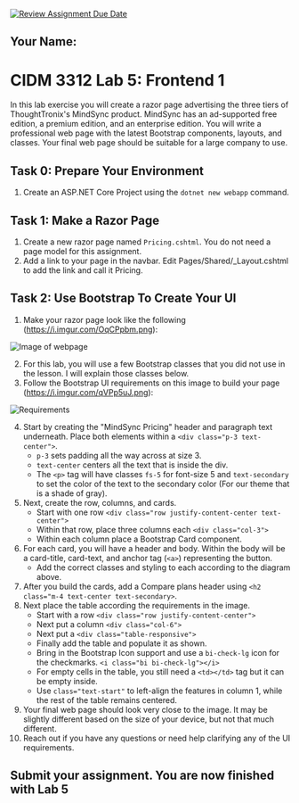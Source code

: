 [![Review Assignment Due Date](https://classroom.github.com/assets/deadline-readme-button-22041afd0340ce965d47ae6ef1cefeee28c7c493a6346c4f15d667ab976d596c.svg)](https://classroom.github.com/a/rzgo3_Sc)
## Your Name:

# CIDM 3312 Lab 5: Frontend 1

In this lab exercise you will create a razor page advertising the three tiers of ThoughtTronix's MindSync product. MindSync has an ad-supported free edition, a premium edition, and an enterprise edition. You will write a professional web page with the latest Bootstrap components, layouts, and classes. Your final web page should be suitable for a large company to use.

## Task 0: Prepare Your Environment

1. Create an ASP.NET Core Project using the `dotnet new webapp` command.

## Task 1: Make a Razor Page

1. Create a new razor page named `Pricing.cshtml`. You do not need a page model for this assignment.
2. Add a link to your page in the navbar. Edit Pages/Shared/_Layout.cshtml to add the link and call it Pricing.

## Task 2: Use Bootstrap To Create Your UI
1. Make your razor page look like the following (https://i.imgur.com/OqCPpbm.png):

![Image of webpage](https://i.imgur.com/OqCPpbm.png)

2. For this lab, you will use a few Bootstrap classes that you did not use in the lesson. I will explain those classes below.
3. Follow the Bootstrap UI requirements on this image to build your page (https://i.imgur.com/qVPp5uJ.png):

![Requirements](https://i.imgur.com/qVPp5uJ.png)

4. Start by creating the "MindSync Pricing" header and paragraph text underneath. Place both elements within a `<div class="p-3 text-center">`.
    - `p-3` sets padding all the way across at size 3.
    - `text-center` centers all the text that is inside the div.
    - The `<p>` tag will have classes `fs-5` for font-size 5 and `text-secondary` to set the color of the text to the secondary color (For our theme that is a shade of gray).
6. Next, create the row, columns, and cards.
    - Start with one row `<div class="row justify-content-center text-center">`
    - Within that row, place three columns each `<div class="col-3">`
    - Within each column place a Bootstrap Card component.
6. For each card, you will have a header and body. Within the body will be a card-title, card-text, and anchor tag (`<a>`) representing the button.
    - Add the correct classes and styling to each according to the diagram above.
7. After you build the cards, add a Compare plans header using `<h2 class="m-4 text-center text-secondary>`.
8. Next place the table according the requirements in the image.
    - Start with a row `<div class="row justify-content-center">`
    - Next put a column `<div class="col-6">`
    - Next put a `<div class="table-responsive">`
    - Finally add the table and populate it as shown.
    - Bring in the Bootstrap Icon support and use a `bi-check-lg` icon for the checkmarks. `<i class="bi bi-check-lg"></i>`
    - For empty cells in the table, you still need a `<td></td>` tag but it can be empty inside.
    - Use `class="text-start"` to left-align the features in column 1, while the rest of the table remains centered.
9. Your final web page should look very close to the image. It may be slightly different based on the size of your device, but not that much different.
10. Reach out if you have any questions or need help clarifying any of the UI requirements.
    
## Submit your assignment. You are now finished with Lab 5
